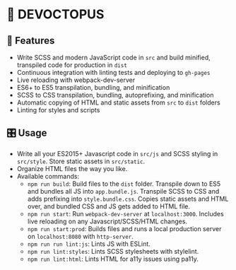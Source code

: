 # 🐙 DEVOCTOPUS

## 🌟 Features

- Write SCSS and modern JavaScript code in `src` and build minified, transpiled code for production in `dist`
- Continuous integration with linting tests and deploying to `gh-pages`
- Live reloading with webpack-dev-server
- ES6+ to ES5 transpilation, bundling, and minification
- SCSS to CSS transpilation, bundling, autoprefixing, and minification
- Automatic copying of HTML and static assets from `src` to `dist` folders
- Linting for styles and scripts

## 🎛 Usage

- Write all your ES2015+ Javascript code in `src/js` and SCSS styling in `src/style`. Store static assets in `src/static`. 
- Organize HTML files the way you like.
- Available commands:
  - `npm run build`: Build files to the `dist` folder. Transpile down to ES5 and bundles all JS into `app.bundle.js`. Transpile SCSS to CSS and adds prefixing into `style.bundle.css`. Copies static assets and HTML over, and bundled CSS and JS gets added to HTML file.
  - `npm run start`: Run `webpack-dev-server` at `localhost:3000`. Includes live reloading on any Javascript/SCSS/HTML changes.
  - `npm run start:prod`: Builds files and runs a local production server on `localhost:8080` with `http-server`.
  - `npm run run lint:js`: Lints JS with ESLint.
  - `npm run lint:styles`: Lints SCSS stylesheets with stylelint.
  - `npm run lint:html`: Lints HTML for a11y issues using pa11y.
